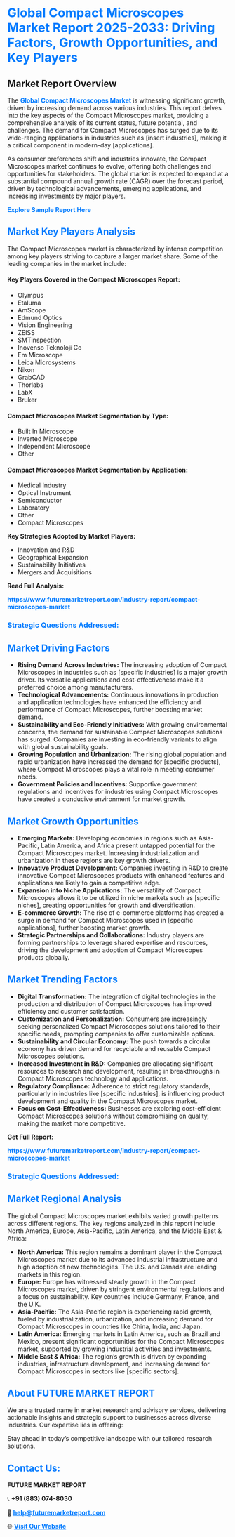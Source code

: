 <h1 style="color: #007BFF;">Global Compact Microscopes Market Report 2025-2033: Driving Factors, Growth Opportunities, and Key Players</h1>

<section id="overview">
<h2>Market Report Overview</h2>
<p>The <a href="https://www.futuremarketreport.com/industry-report/compact-microscopes-market" style="color: #007BFF; text-decoration: none;"><strong>Global Compact Microscopes Market</strong></a> is witnessing significant growth, driven by increasing demand across various industries. This report delves into the key aspects of the Compact Microscopes market, providing a comprehensive analysis of its current status, future potential, and challenges. The demand for Compact Microscopes has surged due to its wide-ranging applications in industries such as [insert industries], making it a critical component in modern-day [applications].</p>
<p>As consumer preferences shift and industries innovate, the Compact Microscopes market continues to evolve, offering both challenges and opportunities for stakeholders. The global market is expected to expand at a substantial compound annual growth rate (CAGR) over the forecast period, driven by technological advancements, emerging applications, and increasing investments by major players.</p>
</section>

<section id="overview">
<p><a href="https://www.futuremarketreport.com/request-sample/reportId=128548" style="color: #007BFF; text-decoration: none;"><strong>Explore Sample Report Here</strong></a></p>
</section>

<section id="key-players">
<h2 style="color: #007BFF;">Market Key Players Analysis</h2>
<p>The Compact Microscopes market is characterized by intense competition among key players striving to capture a larger market share. Some of the leading companies in the market include:</p>
<h4>Key Players Covered in the Compact Microscopes Report:</h4>
<ul><li>Olympus</li><li>Etaluma</li><li>AmScope</li><li>Edmund Optics</li><li>Vision Engineering</li><li>ZEISS</li><li>SMTinspection</li><li>Inovenso Teknoloji Co</li><li>Em Microscope</li><li>Leica Microsystems</li><li>Nikon</li><li>GrabCAD</li><li>Thorlabs</li><li>LabX</li><li>Bruker</li></ul>
<h4>Compact Microscopes Market Segmentation by Type:</h4>
<ul><li>Built In Microscope</li><li>Inverted Microscope</li><li>Independent Microscope</li><li>Other</li></ul>

<h4>Compact Microscopes Market Segmentation by Application:</h4>
<ul><li>Medical Industry</li><li>Optical Instrument</li><li>Semiconductor</li><li>Laboratory</li><li>Other</li><li>Compact Microscopes</li></ul>
<p><strong>Key Strategies Adopted by Market Players:</strong></p>
<ul>
<li>Innovation and R&D</li>
<li>Geographical Expansion</li>
<li>Sustainability Initiatives</li>
<li>Mergers and Acquisitions</li>
</ul>
</section>

<section>
<p><strong>Read Full Analysis: </strong></p><a href="https://www.futuremarketreport.com/industry-report/compact-microscopes-market" style="color: #007BFF; text-decoration: none;"><strong>https://www.futuremarketreport.com/industry-report/compact-microscopes-market</strong></a>
<h3 style="color: #007BFF;">Strategic Questions Addressed:</h3>
</section>

<section id="driving-factors">
<h2 style="color: #007BFF;">Market Driving Factors</h2>
<ul>
<li><strong>Rising Demand Across Industries:</strong> The increasing adoption of Compact Microscopes in industries such as [specific industries] is a major growth driver. Its versatile applications and cost-effectiveness make it a preferred choice among manufacturers.</li>
<li><strong>Technological Advancements:</strong> Continuous innovations in production and application technologies have enhanced the efficiency and performance of Compact Microscopes, further boosting market demand.</li>
<li><strong>Sustainability and Eco-Friendly Initiatives:</strong> With growing environmental concerns, the demand for sustainable Compact Microscopes solutions has surged. Companies are investing in eco-friendly variants to align with global sustainability goals.</li>
<li><strong>Growing Population and Urbanization:</strong> The rising global population and rapid urbanization have increased the demand for [specific products], where Compact Microscopes plays a vital role in meeting consumer needs.</li>
<li><strong>Government Policies and Incentives:</strong> Supportive government regulations and incentives for industries using Compact Microscopes have created a conducive environment for market growth.</li>
</ul>
</section>

<section id="growth-opportunities">
<h2 style="color: #007BFF;">Market Growth Opportunities</h2>
<ul>
<li><strong>Emerging Markets:</strong> Developing economies in regions such as Asia-Pacific, Latin America, and Africa present untapped potential for the Compact Microscopes market. Increasing industrialization and urbanization in these regions are key growth drivers.</li>
<li><strong>Innovative Product Development:</strong> Companies investing in R&D to create innovative Compact Microscopes products with enhanced features and applications are likely to gain a competitive edge.</li>
<li><strong>Expansion into Niche Applications:</strong> The versatility of Compact Microscopes allows it to be utilized in niche markets such as [specific niches], creating opportunities for growth and diversification.</li>
<li><strong>E-commerce Growth:</strong> The rise of e-commerce platforms has created a surge in demand for Compact Microscopes used in [specific applications], further boosting market growth.</li>
<li><strong>Strategic Partnerships and Collaborations:</strong> Industry players are forming partnerships to leverage shared expertise and resources, driving the development and adoption of Compact Microscopes products globally.</li>
</ul>
</section>

<section id="trending-factors">
<h2 style="color: #007BFF;">Market Trending Factors</h2>
<ul>
<li><strong>Digital Transformation:</strong> The integration of digital technologies in the production and distribution of Compact Microscopes has improved efficiency and customer satisfaction.</li>
<li><strong>Customization and Personalization:</strong> Consumers are increasingly seeking personalized Compact Microscopes solutions tailored to their specific needs, prompting companies to offer customizable options.</li>
<li><strong>Sustainability and Circular Economy:</strong> The push towards a circular economy has driven demand for recyclable and reusable Compact Microscopes solutions.</li>
<li><strong>Increased Investment in R&D:</strong> Companies are allocating significant resources to research and development, resulting in breakthroughs in Compact Microscopes technology and applications.</li>
<li><strong>Regulatory Compliance:</strong> Adherence to strict regulatory standards, particularly in industries like [specific industries], is influencing product development and quality in the Compact Microscopes market.</li>
<li><strong>Focus on Cost-Effectiveness:</strong> Businesses are exploring cost-efficient Compact Microscopes solutions without compromising on quality, making the market more competitive.</li>
</ul>
</section>

<section>
<p><strong>Get Full Report: </strong></p><a href="https://www.futuremarketreport.com/industry-report/compact-microscopes-market" style="color: #007BFF; text-decoration: none;"><strong>https://www.futuremarketreport.com/industry-report/compact-microscopes-market</strong></a>
<h3 style="color: #007BFF;">Strategic Questions Addressed:</h3>
</section>


<section id="regional-analysis">
<h2 style="color: #007BFF;">Market Regional Analysis</h2>
<p>The global Compact Microscopes market exhibits varied growth patterns across different regions. The key regions analyzed in this report include North America, Europe, Asia-Pacific, Latin America, and the Middle East & Africa:</p>
<ul>
<li><strong>North America:</strong> This region remains a dominant player in the Compact Microscopes market due to its advanced industrial infrastructure and high adoption of new technologies. The U.S. and Canada are leading markets in this region.</li>
<li><strong>Europe:</strong> Europe has witnessed steady growth in the Compact Microscopes market, driven by stringent environmental regulations and a focus on sustainability. Key countries include Germany, France, and the U.K.</li>
<li><strong>Asia-Pacific:</strong> The Asia-Pacific region is experiencing rapid growth, fueled by industrialization, urbanization, and increasing demand for Compact Microscopes in countries like China, India, and Japan.</li>
<li><strong>Latin America:</strong> Emerging markets in Latin America, such as Brazil and Mexico, present significant opportunities for the Compact Microscopes market, supported by growing industrial activities and investments.</li>
<li><strong>Middle East & Africa:</strong> The region’s growth is driven by expanding industries, infrastructure development, and increasing demand for Compact Microscopes in sectors like [specific sectors].</li>
</ul>
</section>

<footer>
<h2 style="color: #007BFF;">About FUTURE MARKET REPORT</h2>
<p>We are a trusted name in market research and advisory services, delivering actionable insights and strategic support to businesses across diverse industries. Our expertise lies in offering:</p>

<p>Stay ahead in today’s competitive landscape with our tailored research solutions.</p>

<h2 style="color: #007BFF;">Contact Us:</h2>
<p><strong>FUTURE MARKET REPORT</strong></p>
<p>📞 <strong>+91 (883) 074-8030</strong></p>
<p>📧 <strong><a href="mailto:help@futuremarketreport.com" style="color: #007BFF;">help@futuremarketreport.com</a></strong></p>
<p>🌐 <strong><a href="https://www.futuremarketreport.com/" style="color: #007BFF;">Visit Our Website</a></strong></p>
</footer>